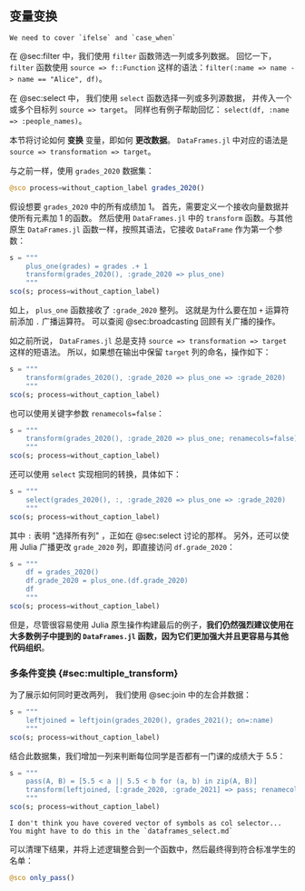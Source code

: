 ## 变量变换

```{=comment}
We need to cover `ifelse` and `case_when`
```

在 @sec:filter 中，我们使用 `filter` 函数筛选一列或多列数据。
回忆一下， `filter` 函数使用 `source => f::Function` 这样的语法：`filter(:name => name -> name == "Alice", df)`。

在 @sec:select 中， 我们使用 `select` 函数选择一列或多列源数据， 并传入一个或多个目标列 `source => target`。
同样也有例子帮助回忆： `select(df, :name => :people_names)`。

本节将讨论如何 **变换** 变量，即如何 **更改数据**。
 `DataFrames.jl` 中对应的语法是 `source => transformation => target`。

与之前一样，使用 `grades_2020` 数据集：

```jl
@sco process=without_caption_label grades_2020()
```

假设想要 `grades_2020` 中的所有成绩加 1。
首先，需要定义一个接收向量数据并使所有元素加 1 的函数。
然后使用 `DataFrames.jl` 中的 `transform` 函数。与其他原生 `DataFrames.jl` 函数一样，按照其语法，它接收 `DataFrame` 作为第一个参数：

```jl
s = """
    plus_one(grades) = grades .+ 1
    transform(grades_2020(), :grade_2020 => plus_one)
    """
sco(s; process=without_caption_label)
```

如上， `plus_one` 函数接收了 `:grade_2020` 整列。
这就是为什么要在加 `+` 运算符前添加 `.` 广播运算符。
可以查阅 @sec:broadcasting 回顾有关广播的操作。

如之前所说， `DataFrames.jl` 总是支持 `source => transformation => target` 这样的短语法。
所以，如果想在输出中保留 `target` 列的命名，操作如下：

```jl
s = """
    transform(grades_2020(), :grade_2020 => plus_one => :grade_2020)
    """
sco(s; process=without_caption_label)
```

也可以使用关键字参数 `renamecols=false`：

```jl
s = """
    transform(grades_2020(), :grade_2020 => plus_one; renamecols=false)
    """
sco(s; process=without_caption_label)
```

还可以使用 `select` 实现相同的转换，具体如下：

```jl
s = """
    select(grades_2020(), :, :grade_2020 => plus_one => :grade_2020)
    """
sco(s; process=without_caption_label)
```

其中 `:` 表明 "选择所有列" ，正如在 @sec:select 讨论的那样。
另外，还可以使用 Julia 广播更改 `grade_2020` 列，即直接访问 `df.grade_2020`：

```jl
s = """
    df = grades_2020()
    df.grade_2020 = plus_one.(df.grade_2020)
    df
    """
sco(s; process=without_caption_label)
```

但是，尽管很容易使用 Julia 原生操作构建最后的例子，**我们仍然强烈建议使用在大多数例子中提到的 `DataFrames.jl` 函数，因为它们更加强大并且更容易与其他代码组织**。

### 多条件变换 {#sec:multiple_transform}

为了展示如何同时更改两列， 我们使用 @sec:join 中的左合并数据：

```jl
s = """
    leftjoined = leftjoin(grades_2020(), grades_2021(); on=:name)
    """
sco(s; process=without_caption_label)
```

结合此数据集，我们增加一列来判断每位同学是否都有一门课的成绩大于 5.5：

```jl
s = """
    pass(A, B) = [5.5 < a || 5.5 < b for (a, b) in zip(A, B)]
    transform(leftjoined, [:grade_2020, :grade_2021] => pass; renamecols=false)
    """
sco(s; process=without_caption_label)
```

```{=comment}
I don't think you have covered vector of symbols as col selector...
You might have to do this in the `dataframes_select.md`
```

可以清理下结果，并将上述逻辑整合到一个函数中，然后最终得到符合标准学生的名单：

```jl
@sco only_pass()
```
